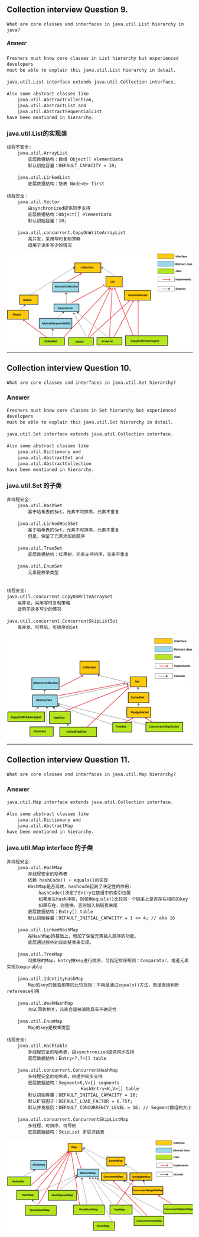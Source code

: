 ## Collection interview Question 9. 

	What are core classes and interfaces in java.util.List hierarchy in java?
	
##### Answer
	Freshers must know core classes in List hierarchy but experienced developers 
	must be able to explain this java.util.List hierarchy in detail.
	
	java.util.List interface extends java.util.Collection interface.

	Also some abstract classes like 
		java.util.AbstractCollection, 	
		java.util.AbstractList and 
		java.util.AbstractSequentialList 
	have been mentioned in hierarchy.
	
### java.util.List的实现类 	
	线程不安全:
		java.util.ArrayList
			底层数据结构：数组 Object[] elementData
			默认初始容量：DEFAULT_CAPACITY = 10;
			
		java.util.LinkedList  
			底层数据结构：链表 Node<E> first

	线程安全：
		java.util.Vector
			由synchronized提供同步支持
			底层数据结构：Object[] elementData
			默认初始容量：10;
			
		java.util.concurrent.CopyOnWriteArrayList
			高并发，采用写时复制策略
			适用于读多写少的情况
	

![](./img/collection-list-hierarchy.png)


---

## Collection interview Question 10. 

	What are core classes and interfaces in java.util.Set hierarchy?
	
### Answer
	Freshers must know core classes in Set hierarchy but experienced developers 
	must be able to explain this java.util.Set hierarchy in detail.
	
	java.util.Set interface extends java.util.Collection interface.
	
	Also some abstract classes like 
		java.util.Dictionary and 
		java.util.AbstractSet and 
		java.util.AbstractCollection 	
	have been mentioned in hierarchy.
	
### java.util.Set 的子类
	非线程安全:
		java.util.HashSet
			基于哈希表的Set，元素不可排序，元素不重复
			
		java.util.LinkedHashSet
			基于哈希表的Set，元素不可排序，元素不重复
			但是，保留了元素添加的顺序
			
		java.util.TreeSet
			底层数据结构：红黑树，元素支持排序，元素不重复
		
		java.util.EnumSet 
			元素是枚举类型
		
	
	线程安全:
	java.util.concurrent.CopyOnWriteArraySet
		高并发，采用写时复制策略
		适用于读多写少的情况
	
	java.util.concurrent.ConcurrentSkipListSet
		高并发、可导航、可排序的Set

![](./img/collection-set-hierarchy.png)
	
	
---

## Collection interview Question 11. 

	What are core classes and interfaces in java.util.Map hierarchy?

### Answer	
	java.util.Map interface extends java.util.Collection interface.
	
	Also some abstract classes like 
		java.util.Dictionary and 
		java.util.AbstractMap 
	have been mentioned in hierarchy.
	

### java.util.Map interface 的子类
	非线程安全:
		java.util.HashMap	
			非线程安全的哈希表
			依赖 hashCode() + equals()的实现
			HashMap是否高效，hashcode起到了决定性的作用:
				hashCode()决定了Entry在数组中的索引位置
				如果发生hash冲突，则使用equals()比较同一个链条上是否存在相同的key
				如果存在，则替换，否则加入到链表末尾
			底层数据结构：Entry[] table
			默认初始容量：DEFAULT_INITIAL_CAPACITY = 1 << 4; // aka 16
	
		java.util.LinkedHashMap
			在HashMap的基础上，增加了保留元素插入顺序的功能。
			底层通过额外的双向链表来实现。
		
		java.util.TreeMap
			可排序的Map，Entry按key进行排序，可指定排序规则：Comparator，或者元素实现Comparable

		java.util.IdentityHashMap
			Map的key的是否相等的比较规则：不再是通过equals()方法，而是直接判断reference引用
		
		java.util.WeakHashMap
			与GC回收相关，元素合适被清除具有不确定性
			
		java.util.EnumMap
			Map的key是枚举类型

	线程安全:
		java.util.Hashtable	
			多线程安全的哈希表，由synchronized提供同步支持
			底层数据结构：Entry<?,?>[] table
			
		java.util.concurrent.ConcurrentHashMap 
			多线程安全的哈希表，由提供同步支持
			底层数据结构：Segment<K,V>[] segments
								HashEntry<K,V>[] table
			默认初始容量：DEFAULT_INITIAL_CAPACITY = 16;
			默认扩容因子：DEFAULT_LOAD_FACTOR = 0.75f;
			默认并发级别：DEFAULT_CONCURRENCY_LEVEL = 16; // Segment数组的大小
			
		java.util.concurrent.ConcurrentSkipListMap
			多线程、可排序、可导航
			底层数据结构：SkipList 多层次链表
			
	
![](./img/collection-map-hierarchy.png)
	